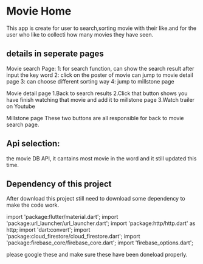 # Movie Home

This app is create for user to search,sorting movie with their like.and for the user who like to collecti how many movies they have seen.

## details in seperate pages 
Movie search Page:
1: for search function, can show the search result after input the key word
2: click on the poster of movie can jump to movie detail page
3: can choose different sorting way
4: jump to millstone page


Movie detail page
1.Back to search results
2.Click that button shows you have finish watching that movie and add it to millstone page
3.Watch trailer on Youtube

Millstone page
These two buttons are all responsible for back to movie search page.

## Api selection:
the movie DB API, it cantains most movie in the word and it still updated this time.

## Dependency of this project
After download this project still need to download some dependency to make the code work.

import 'package:flutter/material.dart';
import 'package:url_launcher/url_launcher.dart';
import 'package:http/http.dart' as http;
import 'dart:convert';
import 'package:cloud_firestore/cloud_firestore.dart';
import 'package:firebase_core/firebase_core.dart';
import 'firebase_options.dart';

please google these and make sure these have been doneload properly.




